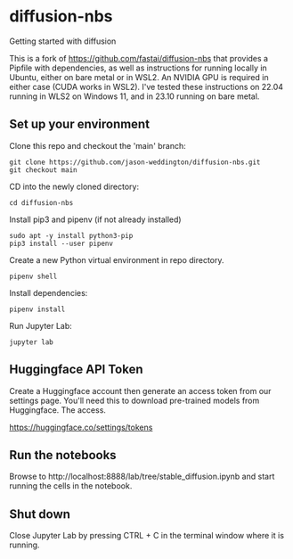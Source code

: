 # diffusion-nbs
Getting started with diffusion

This is a fork of https://github.com/fastai/diffusion-nbs that provides a Pipfile with dependencies, as well as instructions for running locally in Ubuntu, either on bare metal or in WSL2. An NVIDIA GPU is required in either case (CUDA works in WSL2). I've tested these instructions on 22.04 running in WLS2 on Windows 11, and in 23.10 running on bare metal.

## Set up your environment

Clone this repo and checkout the 'main' branch:
```
git clone https://github.com/jason-weddington/diffusion-nbs.git
git checkout main
```

CD into the newly cloned directory:
```
cd diffusion-nbs
```

Install pip3 and pipenv (if not already installed)
```
sudo apt -y install python3-pip
pip3 install --user pipenv
```

Create a new Python virtual environment in repo directory.
```
pipenv shell
```

Install dependencies:
```
pipenv install
```

Run Jupyter Lab:
```
jupyter lab
```

## Huggingface API Token

Create a Huggingface account then generate an access token from our settings page. You'll need this to download pre-trained models from Huggingface. The access.

https://huggingface.co/settings/tokens

## Run the notebooks

Browse to http://localhost:8888/lab/tree/stable_diffusion.ipynb and start running the cells in the notebook.

## Shut down

Close Jupyter Lab by pressing CTRL + C in the terminal window where it is running.

